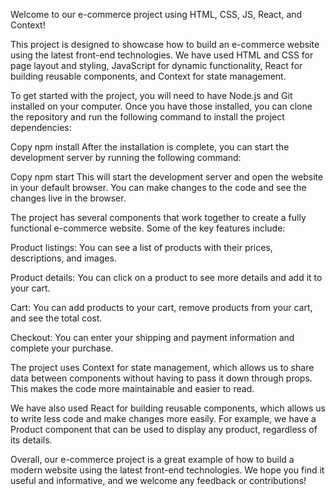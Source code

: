 Welcome to our e-commerce project using HTML, CSS, JS, React, and Context!

This project is designed to showcase how to build an e-commerce website using the latest front-end technologies. We have used HTML and CSS for page layout and styling, JavaScript for dynamic functionality, React for building reusable components, and Context for state management.

To get started with the project, you will need to have Node.js and Git installed on your computer. Once you have those installed, you can clone the repository and run the following command to install the project dependencies:

Copy
npm install
After the installation is complete, you can start the development server by running the following command:

Copy
npm start
This will start the development server and open the website in your default browser. You can make changes to the code and see the changes live in the browser.

The project has several components that work together to create a fully functional e-commerce website. Some of the key features include:

Product listings: You can see a list of products with their prices, descriptions, and images.

Product details: You can click on a product to see more details and add it to your cart.

Cart: You can add products to your cart, remove products from your cart, and see the total cost.

Checkout: You can enter your shipping and payment information and complete your purchase.

The project uses Context for state management, which allows us to share data between components without having to pass it down through props. This makes the code more maintainable and easier to read.

We have also used React for building reusable components, which allows us to write less code and make changes more easily. For example, we have a Product component that can be used to display any product, regardless of its details.

Overall, our e-commerce project is a great example of how to build a modern website using the latest front-end technologies. We hope you find it useful and informative, and we welcome any feedback or contributions!
